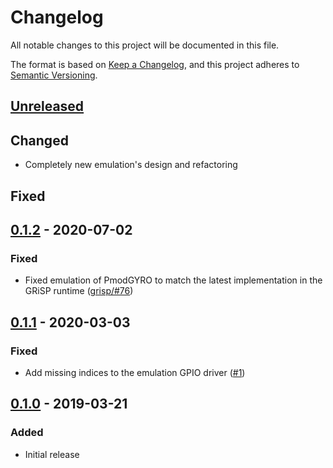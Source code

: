 # Changelog

All notable changes to this project will be documented in this file.

The format is based on [Keep a Changelog](https://keepachangelog.com/en/1.0.0/),
and this project adheres to
[Semantic Versioning](https://semver.org/spec/v2.0.0.html).

## [Unreleased]

## Changed

- Completely new emulation's design and refactoring

## Fixed

## [0.1.2] - 2020-07-02

### Fixed

- Fixed emulation of PmodGYRO to match the latest implementation in the GRiSP
  runtime ([grisp/\#76])

## [0.1.1] - 2020-03-03

### Fixed

- Add missing indices to the emulation GPIO driver ([\#1])

## [0.1.0] - 2019-03-21

### Added

- Initial release

[Unreleased]: https://github.com/grisp/grisp_emulation/compare/v0.1.2...HEAD
[0.1.2]: https://github.com/grisp/grisp_emulation/compare/v0.1.1...v0.1.2
[0.1.1]: https://github.com/grisp/grisp_emulation/releases/tag/v0.1.0...v0.1.1
[0.1.0]: https://github.com/grisp/grisp_emulation/releases/tag/v0.1.0

[grisp/\#76]: https://github.com/grisp/grisp/issues/76
[\#1]: https://github.com/grisp/grisp_emulation/pull/1
